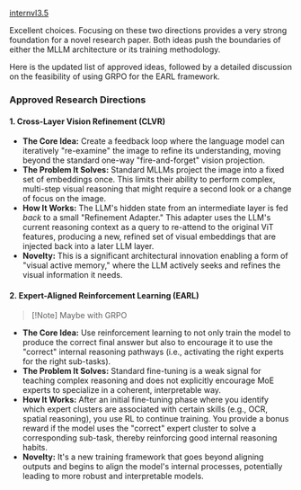 [internvl3.5]()


Excellent choices. Focusing on these two directions provides a very strong foundation for a novel research paper. Both ideas push the boundaries of either the MLLM architecture or its training methodology.

Here is the updated list of approved ideas, followed by a detailed discussion on the feasibility of using GRPO for the EARL framework.

### **Approved Research Directions**

#### **1. Cross-Layer Vision Refinement (CLVR)**

* **The Core Idea:** Create a feedback loop where the language model can iteratively "re-examine" the image to refine its understanding, moving beyond the standard one-way "fire-and-forget" vision projection.
* **The Problem It Solves:** Standard MLLMs project the image into a fixed set of embeddings once. This limits their ability to perform complex, multi-step visual reasoning that might require a second look or a change of focus on the image.
* **How It Works:** The LLM's hidden state from an intermediate layer is fed *back* to a small "Refinement Adapter." This adapter uses the LLM's current reasoning context as a query to re-attend to the original ViT features, producing a new, refined set of visual embeddings that are injected back into a later LLM layer.
* **Novelty:** This is a significant architectural innovation enabling a form of "visual active memory," where the LLM actively seeks and refines the visual information it needs.

#### **2. Expert-Aligned Reinforcement Learning (EARL)** 
>[!Note] Maybe with GRPO

* **The Core Idea:** Use reinforcement learning to not only train the model to produce the correct final answer but also to encourage it to use the "correct" internal reasoning pathways (i.e., activating the right experts for the right sub-tasks).
* **The Problem It Solves:** Standard fine-tuning is a weak signal for teaching complex reasoning and does not explicitly encourage MoE experts to specialize in a coherent, interpretable way.
* **How It Works:** After an initial fine-tuning phase where you identify which expert clusters are associated with certain skills (e.g., OCR, spatial reasoning), you use RL to continue training. You provide a bonus reward if the model uses the "correct" expert cluster to solve a corresponding sub-task, thereby reinforcing good internal reasoning habits.
* **Novelty:** It's a new training framework that goes beyond aligning outputs and begins to align the model's internal processes, potentially leading to more robust and interpretable models.

